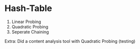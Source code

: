 # Hash-Table
1. Linear Probing
2. Quadratic Probing
3. Seperate Chaining

Extra: Did a content analysis tool with Quadratic Probing (testing)


